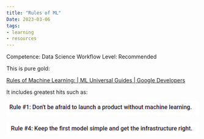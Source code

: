 ```yaml
---
title: "Rules of ML"
Date: 2023-03-06
tags: 
- learning
- resources
---
```



Competence: Data Science Workflow
Level: Recommended

This is pure gold:

[Rules of Machine Learning: | ML Universal Guides | Google Developers](https://developers.google.com/machine-learning/guides/rules-of-ml)

It includes greatest hits such as:

![Rules%20of%20ML%20ca06b5c936054ee38a53ecec7bbdbe6e/Untitled.png](writing/attachments/Data%20Science%20Fundamentals/Resources/attachments/Untitled%201.png)

![Rules%20of%20ML%20ca06b5c936054ee38a53ecec7bbdbe6e/Untitled%201.png](writing/attachments/Data%20Science%20Fundamentals/Resources/attachments/Untitled%201%201.png)